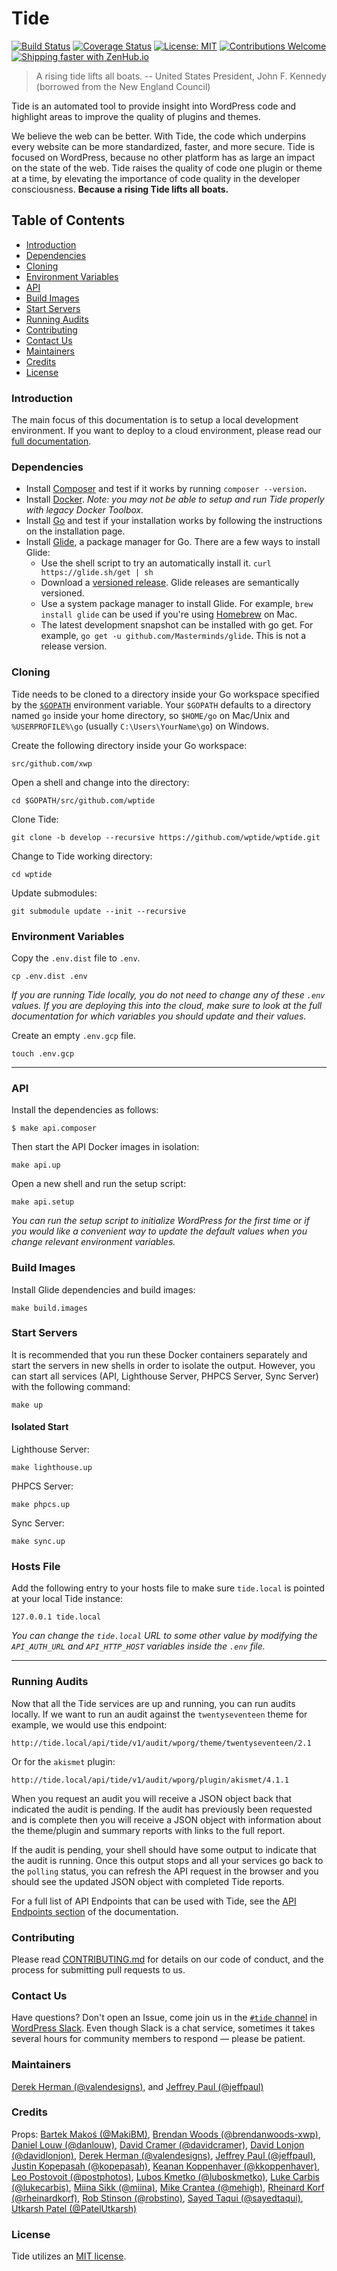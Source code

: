 # Tide

[![Build Status](https://travis-ci.org/wptide/wptide.svg?branch=develop)](https://travis-ci.org/wptide/wptide) [![Coverage Status](https://coveralls.io/repos/github/wptide/wptide/badge.svg?branch=develop)](https://coveralls.io/github/wptide/wptide?branch=develop) [![License: MIT](https://img.shields.io/badge/License-MIT-blue.svg)](LICENSE) [![Contributions Welcome](https://img.shields.io/badge/contributions-welcome-brightgreen.svg?style=flat)](CONTRIBUTING.md) [![Shipping faster with ZenHub.io](https://img.shields.io/badge/Shipping_faster_with-ZenHub.io-6567bd.svg?style=flat)](https://www.zenhub.com/)

> A rising tide lifts all boats.
> -- United States President, John F. Kennedy (borrowed from the New England Council)

Tide is an automated tool to provide insight into WordPress code and highlight areas to improve the quality of plugins and themes.

We believe the web can be better. With Tide, the code which underpins every website can be more standardized, faster, and more secure. Tide is focused on WordPress, because no other platform has as large an impact on the state of the web. Tide raises the quality of code one plugin or theme at a time, by elevating the importance of code quality in the developer consciousness. **Because a rising Tide lifts all boats.**

## Table of Contents

* [Introduction](#introduction)
* [Dependencies](#dependencies)
* [Cloning](#cloning)
* [Environment Variables](#environment-variables)
* [API](#api)
* [Build Images](#build-images)
* [Start Servers](#start-servers)
* [Running Audits](#running-audits)
* [Contributing](#contributing)
* [Contact Us](#contact-us)
* [Maintainers](#maintainers)
* [Credits](#credits)
* [License](#license)

### Introduction

The main focus of this documentation is to setup a local development environment. If you want to deploy to a cloud environment, please read our [full documentation](https://www.wptide.org/).

### Dependencies

* Install [Composer](https://getcomposer.org/) and test if it works by running `composer --version`.
* Install [Docker](https://docs.docker.com/install/). _Note: you may not be able to setup and run Tide properly with legacy Docker Toolbox._
* Install [Go](https://golang.org/doc/install) and test if your installation works by following the instructions on the installation page.
* Install [Glide](https://glide.readthedocs.io/en/latest/#installing-glide), a package manager for Go. There are a few ways to install Glide:
  - Use the shell script to try an automatically install it. `curl https://glide.sh/get | sh`
  - Download a [versioned release](https://github.com/Masterminds/glide/releases). Glide releases are semantically versioned.
  - Use a system package manager to install Glide. For example, `brew install glide` can be used if you're using [Homebrew](http://brew.sh/) on Mac.
  - The latest development snapshot can be installed with go get. For example, `go get -u github.com/Masterminds/glide`. This is not a release version.

### Cloning

Tide needs to be cloned to a directory inside your Go workspace specified by the [`$GOPATH`](https://golang.org/doc/code#GOPATH) environment variable. Your `$GOPATH` defaults to a directory named `go` inside your home directory, so `$HOME/go` on Mac/Unix and `%USERPROFILE%\go` (usually `C:\Users\YourName\go`) on Windows.

Create the following directory inside your Go workspace:

```
src/github.com/xwp
```

Open a shell and change into the directory:

```
cd $GOPATH/src/github.com/wptide
```

Clone Tide:

```
git clone -b develop --recursive https://github.com/wptide/wptide.git
```

Change to Tide working directory:  

```
cd wptide
```

Update submodules:

```
git submodule update --init --recursive
```

### Environment Variables

Copy the `.env.dist` file to `.env`.

```
cp .env.dist .env
```
_If you are running Tide locally, you do not need to change any of these `.env` values. If you are deploying this into the cloud, make sure to look at the full documentation for which variables you should update and their values._ 

Create an empty `.env.gcp` file.

```
touch .env.gcp
```

---

### API

Install the dependencies as follows:

```
$ make api.composer
```

Then start the API Docker images in isolation:

```
make api.up
```

Open a new shell and run the setup script:

```
make api.setup
```

_You can run the setup script to initialize WordPress for the first time or if you would like a convenient way to update the default values when you change relevant environment variables._

### Build Images

Install Glide dependencies and build images:

```
make build.images
```

### Start Servers

It is recommended that you run these Docker containers separately and start the servers in new shells in order to isolate the output. However, you can start all services (API, Lighthouse Server, PHPCS Server, Sync Server) with the following command:

```
make up
```

#### Isolated Start

Lighthouse Server:

```
make lighthouse.up
```

PHPCS Server:

```
make phpcs.up
```

Sync Server:

```
make sync.up
```

### Hosts File

Add the following entry to your hosts file to make sure `tide.local` is pointed at your local Tide instance:

```
127.0.0.1 tide.local
```
_You can change the `tide.local` URL to some other value by modifying the `API_AUTH_URL` and `API_HTTP_HOST` variables inside the `.env` file._

---

### Running Audits

Now that all the Tide services are up and running, you can run audits locally. If we want to run an audit against the `twentyseventeen` theme for example, we would use this endpoint:

```
http://tide.local/api/tide/v1/audit/wporg/theme/twentyseventeen/2.1
```

Or for the `akismet` plugin:

```
http://tide.local/api/tide/v1/audit/wporg/plugin/akismet/4.1.1
```

When you request an audit you will receive a JSON object back that indicated the audit is pending. If the audit has previously been requested and is complete then you will receive a JSON object with information about the theme/plugin and summary reports with links to the full report.

If the audit is pending, your shell should have some output to indicate that the audit is running. Once this output stops and all your services go back to the `polling` status, you can refresh the API request in the browser and you should see the updated JSON object with completed Tide reports.

For a full list of API Endpoints that can be used with Tide, see the [API Endpoints section](https://www.wptide.org/services/api#endpoints) of the documentation.

### Contributing

Please read [CONTRIBUTING.md](CONTRIBUTING.md) for details on our code of conduct, and the process for submitting pull requests to us.

### Contact Us

Have questions? Don't open an Issue, come join us in the [`#tide` channel](https://wordpress.slack.com/messages/C7TK8FBUJ/) in [WordPress Slack](https://make.wordpress.org/chat/). Even though Slack is a chat service, sometimes it takes several hours for community members to respond — please be patient.

### Maintainers

[Derek Herman (@valendesigns)](https://github.com/valendesigns), and
[Jeffrey Paul (@jeffpaul)](https://github.com/jeffpaul)

### Credits

Props: [Bartek Makoś (@MakiBM)](https://github.com/MakiBM), 
[Brendan Woods (@brendanwoods-xwp)](https://github.com/brendanwoods-xwp), 
[Daniel Louw (@danlouw)](https://github.com/danlouw), 
[David Cramer (@davidcramer)](https://github.com/davidcramer), 
[David Lonjon (@davidlonjon)](https://github.com/davidlonjon), 
[Derek Herman (@valendesigns)](https://github.com/valendesigns), 
[Jeffrey Paul (@jeffpaul)](https://github.com/jeffpaul), 
[Justin Kopepasah (@kopepasah)](https://github.com/kopepasah),
[Keanan Koppenhaver (@kkoppenhaver)](https://github.com/kkoppenhaver),
[Leo Postovoit (@postphotos)](https://github.com/postphotos), 
[Lubos Kmetko (@luboskmetko)](https://github.com/luboskmetko), 
[Luke Carbis (@lukecarbis)](https://github.com/lukecarbis), 
[Miina Sikk (@miina)](https://github.com/miina), 
[Mike Crantea (@mehigh)](https://github.com/mehigh), 
[Rheinard Korf (@rheinardkorf)](https://github.com/rheinardkorf), 
[Rob Stinson (@robstino)](https://github.com/robstino), 
[Sayed Taqui (@sayedtaqui)](https://github.com/sayedtaqui), 
[Utkarsh Patel (@PatelUtkarsh)](https://github.com/PatelUtkarsh)

### License

Tide utilizes an [MIT license](LICENSE).
